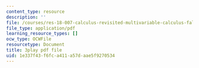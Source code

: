 ```yaml
---
content_type: resource
description: ''
file: /courses/res-18-007-calculus-revisited-multivariable-calculus-fall-2011/1e337f43f6fca411a57daae5f9270534_NG9hkGQwT3k.pdf
file_type: application/pdf
learning_resource_types: []
ocw_type: OCWFile
resourcetype: Document
title: 3play pdf file
uid: 1e337f43-f6fc-a411-a57d-aae5f9270534
---
```

